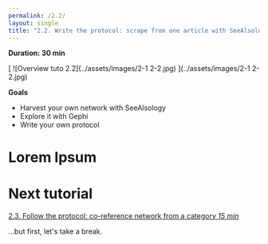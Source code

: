 ```yaml
---
permalink: /2.2/
layout: single
title: "2.2. Write the protocol: scrape from one article with SeeAlsology"
---
```


**Duration: 30 min**

[
	![Overview tuto 2.2](../assets/images/2-1 2-2.jpg)
](../assets/images/2-1 2-2.jpg)

**Goals**
* Harvest your own network with SeeAlsology
* Explore it with Gephi
* Write your own protocol

# Lorem Ipsum

# Next tutorial

[2.3. Follow the protocol: co-reference network from a category *15 min*](../2.3/)

...but first, let's take a break.